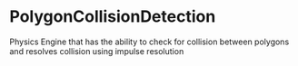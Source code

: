 # PolygonCollisionDetection
Physics Engine that has the ability to check for collision between polygons and resolves collision using impulse resolution
